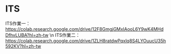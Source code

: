 # ITS
ITS作業一：https://colab.research.google.com/drive/12F8GmgjGMxlAooL6Y9wK4MHdDfhvLUBA?hl=zh-tw \n
ITS作業二：https://colab.research.google.com/drive/1ZLH8ratdwPqxlq8S4LYOuucU35h592KV?hl=zh-tw
